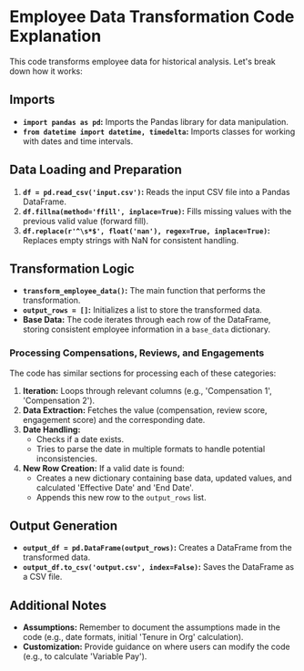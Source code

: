 # Employee Data Transformation Code Explanation

This code transforms employee data for historical analysis. 
Let's break down how it works:

## Imports

* **`import pandas as pd`:** Imports the Pandas library for data manipulation.
* **`from datetime import datetime, timedelta`:** Imports classes for working with dates and time intervals.

## Data Loading and Preparation

1. **`df = pd.read_csv('input.csv')`:** Reads the input CSV file into a Pandas DataFrame.
2. **`df.fillna(method='ffill', inplace=True)`:**  Fills missing values with the previous valid value (forward fill).
3. **`df.replace(r'^\s*$', float('nan'), regex=True, inplace=True)`:** Replaces empty strings with NaN for consistent handling.

## Transformation Logic

* **`transform_employee_data()`:** The main function that performs the transformation.
* **`output_rows = []`:** Initializes a list to store the transformed data.
* **Base Data:**  The code iterates through each row of the DataFrame, storing consistent employee information in a `base_data` dictionary.

### Processing Compensations, Reviews, and Engagements

The code has similar sections for processing each of these categories:

1. **Iteration:** Loops through relevant columns (e.g., 'Compensation 1', 'Compensation 2').
2. **Data Extraction:** Fetches the value (compensation, review score, engagement score) and the corresponding date.
3. **Date Handling:**
   * Checks if a date exists.
   * Tries to parse the date in multiple formats to handle potential inconsistencies.
4. **New Row Creation:** If a valid date is found:
   * Creates a new dictionary containing base data, updated values, and calculated 'Effective Date' and 'End Date'.
   * Appends this new row to the `output_rows` list.

## Output Generation

* **`output_df = pd.DataFrame(output_rows)`:** Creates a DataFrame from the transformed data.
* **`output_df.to_csv('output.csv', index=False)`:** Saves the DataFrame as a CSV file.

## Additional Notes

* **Assumptions:**  Remember to document the assumptions made in the code (e.g., date formats, initial 'Tenure in Org' calculation).
* **Customization:** Provide guidance on where users can modify the code (e.g., to calculate 'Variable Pay'). 
